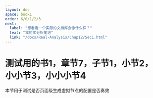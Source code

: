 ```yaml
---
layout: doc
space: book1
order: 6/0/1/2/3
next:
  label: "想看看一个实际的文档库会像什么样？"
  text: "我的实分析笔记"
  link: "/docs/Real-Analysis/Chap12/Sec1.html"
---
```


# 测试用的书1，章节7，子节1，小节2，小小节3，小小小节4

本节用于测试是否页面级生成虚拟节点的配置是否奏效